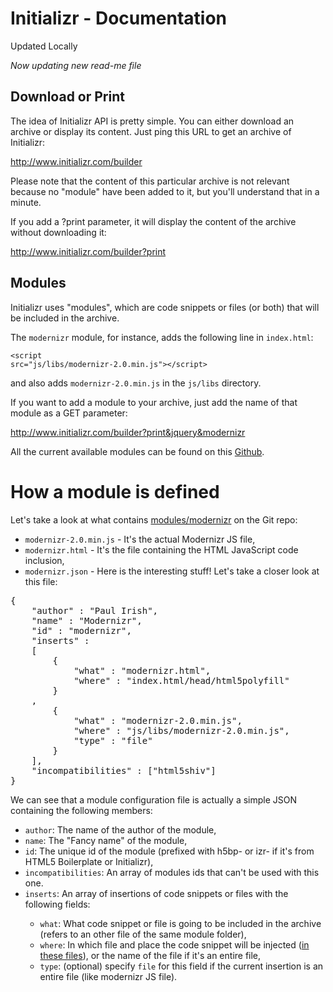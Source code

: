 # Initializr - Documentation



Updated Locally

*Now updating new read-me file*


## Download or Print

The idea of Initializr API is pretty simple. You can either download an archive or display its content.
Just ping this URL to get an archive of Initializr:

http://www.initializr.com/builder

Please note that the content of this particular archive is not relevant because no "module" have been added to it, but you'll understand that in a minute.

If you add a ?print parameter, it will display the content of the archive without downloading it:

http://www.initializr.com/builder?print

## Modules

Initializr uses "modules", which are code snippets or files (or both) that will be included in the archive.

The <code>modernizr</code> module, for instance, adds the following line in <code>index.html</code>:

<code>\<script src="js/libs/modernizr-2.0.min.js"\>\</script\></code>

and also adds <code>modernizr-2.0.min.js</code> in the <code>js/libs</code> directory.

If you want to add a module to your archive, just add the name of that module as a GET parameter:

http://www.initializr.com/builder?print&jquery&modernizr

All the current available modules can be found on this <a href="https://github.com/verekia/initializr/tree/master/war/builder/modules">Github</a>.<br />

# How a module is defined

Let's take a look at what contains <a href="https://github.com/verekia/initializr/tree/master/war/builder/modules/modernizr">modules/modernizr</a> on the Git repo:
<ul>
	<li><code>modernizr-2.0.min.js</code> - It's the actual Modernizr JS file,</li>
	<li><code>modernizr.html</code> - It's the file containing the HTML JavaScript code inclusion,</li>
	<li><code>modernizr.json</code> - Here is the interesting stuff! Let's take a closer look at this file:</li>
</ul> 

<pre>
{
	"author" : "Paul Irish",
	"name" : "Modernizr",
	"id" : "modernizr",
	"inserts" :
	[
		{
			"what" : "modernizr.html",
			"where" : "index.html/head/html5polyfill"
		}
	,
		{
			"what" : "modernizr-2.0.min.js",
			"where" : "js/libs/modernizr-2.0.min.js",
			"type" : "file"
		}
	],
	"incompatibilities" : ["html5shiv"]
}
</pre>

We can see that a module configuration file is actually a simple JSON containing the following members:
<ul>
	<li><code>author</code>: The name of the author of the module,</li>
	<li><code>name</code>: The "Fancy name" of the module,</li>
	<li><code>id</code>: The unique id of the module (prefixed with h5bp- or izr- if it's from HTML5 Boilerplate or Initializr),</li>
	<li><code>incompatibilities</code>: An array of modules ids that can't be used with this one.</li>
	<li><code>inserts</code>: An array of insertions of code snippets or files with the following fields:</li>
	<ul>
		<li><code>what</code>: What code snippet or file is going to be included in the archive (refers to an other file of the same module folder),</li>
		<li><code>where</code>: In which file and place the code snippet will be injected (<a href="https://github.com/verekia/initializr/tree/master/war/builder/templates">in these files</a>), or the name of the file if it's an entire file,</li>
		<li><code>type</code>: (optional) specify <code>file</code> for this field if the current insertion is an entire file (like modernizr JS file).</li>
	</ul>
</ul>
